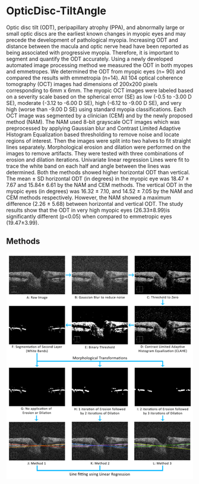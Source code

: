# OpticDisc-TiltAngle

Optic disc tilt (ODT), peripapillary atrophy (PPA), and abnormally large or small optic discs are the earliest known changes in myopic eyes and may precede the development of pathological myopia. Increasing ODT and distance between the macula and optic nerve head have been reported as being associated with progressive myopia. Therefore, it is important to segment and quantify the ODT accurately. Using a newly developed automated image processing method we measured the ODT in both myopes and emmetropes. We determined the ODT from myopic eyes (n= 90) and compared the results with emmetropia (n=14). All 104 optical coherence tomography (OCT) images had dimensions of 200x200 pixels corresponding to 6mm x 6mm. The myopic OCT images were labeled based on a severity scale based on the spherical error (SE) as low (-0.5 to -3.00 D SE), moderate (-3.12 to -6.00 D SE), high (-6.12 to -9.00 D SE), and very high (worse than -9.00 D SE) using standard myopia classifications. Each OCT image was segmented by a clinician (CEM) and by the newly proposed method (NAM). The NAM used 8-bit grayscale OCT images which was preprocessed by applying Gaussian blur and Contrast Limited Adaptive Histogram Equalization based thresholding to remove noise and locate regions of interest. Then the images were split into two halves to fit straight lines separately. Morphological erosion and dilation were performed on the images to remove artifacts. They were tested with three combinations of erosion and dilation iterations. Univariate linear regression Lines were fit to trace the white band on each half and angle between the lines was determined. Both the methods showed higher horizontal ODT than vertical. The mean ± SD horizontal ODT (in degrees) in the myopic eye was 18.47 ± 7.67 and 15.84± 6.61 by the NAM and CEM methods. The vertical ODT in the myopic eyes (in degrees) was 16.32 ± 7.10, and 14.52 ± 7.05 by the NAM and CEM methods respectively. However, the NAM showed a maximum difference (2.26 ± 5.68) between horizontal and vertical ODT. The study results show that the ODT in very high myopic eyes (26.33±8.99)is significantly different (p<0.05) when compared to emmetropic eyes (19.47±3.99).

## Methods

![Methods](Methods.png)
